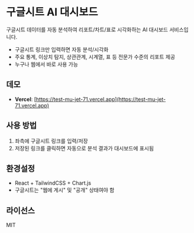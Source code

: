 # 구글시트 AI 대시보드

구글시트 데이터를 자동 분석하여 리포트/차트/표로 시각화하는 AI 대시보드 서비스입니다.

- 구글시트 링크만 입력하면 자동 분석/시각화
- 주요 통계, 이상치 탐지, 상관관계, 시계열, 표 등 전문가 수준의 리포트 제공
- 누구나 웹에서 바로 사용 가능

## 데모

- **Vercel**: [https://test-mu-jet-71.vercel.app](https://test-mu-jet-71.vercel.app)


## 사용 방법

1. 좌측에 구글시트 링크를 입력/저장
2. 저장된 링크를 클릭하면 자동으로 분석 결과가 대시보드에 표시됨



## 환경설정

- React + TailwindCSS + Chart.js
- 구글시트는 "웹에 게시" 및 "공개" 상태여야 함

## 라이선스

MIT